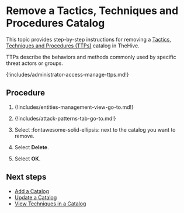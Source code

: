 # Remove a Tactics, Techniques and Procedures Catalog

This topic provides step-by-step instructions for removing a [Tactics, Techniques and Procedures (TTPs)](../../user-guides/analyst-corner/cases/ttps/about-ttps.md) catalog in TheHive.

TTPs describe the behaviors and methods commonly used by specific threat actors or groups.

{!includes/administrator-access-manage-ttps.md!}

<h2>Procedure</h2>

1. {!includes/entities-management-view-go-to.md!}

2. {!includes/attack-patterns-tab-go-to.md!}

3. Select :fontawesome-solid-ellipsis: next to the catalog you want to remove.

4. Select **Delete**.

5. Select **OK**.

<h2>Next steps</h2>

* [Add a Catalog](add-a-catalog.md)
* [Update a Catalog](update-a-catalog.md)
* [View Techniques in a Catalog](view-techniques-in-a-catalog.md)